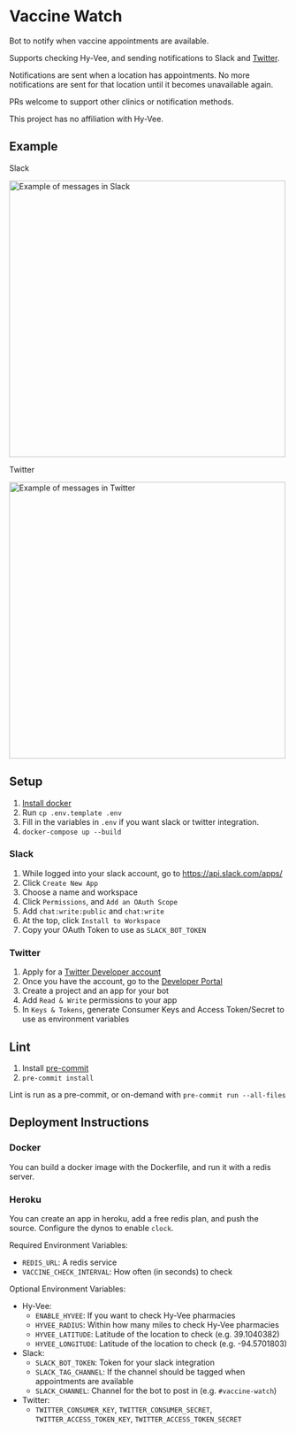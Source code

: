 # Vaccine Watch
Bot to notify when vaccine appointments are available.

Supports checking Hy-Vee, and sending notifications to Slack and [Twitter](https://twitter.com/kcvaccinewatch).

Notifications are sent when a location has appointments. No more notifications are sent for that location until it becomes unavailable again.

PRs welcome to support other clinics or notification methods.

This project has no affiliation with Hy-Vee.

## Example
Slack

<img src="https://user-images.githubusercontent.com/5343931/109749025-81a4a680-7b9f-11eb-96e6-55c3742bad25.png" alt="Example of messages in Slack" width=500 />

Twitter

<img src="https://user-images.githubusercontent.com/5343931/109749189-c2042480-7b9f-11eb-89f2-2190e4d94585.png" alt="Example of messages in Twitter" width=500 />

## Setup
1. [Install docker](https://docs.docker.com/get-docker/)
1. Run `cp .env.template .env`
1. Fill in the variables in `.env` if you want slack or twitter integration.
1. `docker-compose up --build`

### Slack
1. While logged into your slack account, go to https://api.slack.com/apps/
1. Click `Create New App`
1. Choose a name and workspace
1. Click `Permissions`, and `Add an OAuth Scope`
1. Add `chat:write:public` and `chat:write`
1. At the top, click `Install to Workspace`
1. Copy your OAuth Token to use as `SLACK_BOT_TOKEN`

### Twitter
1. Apply for a [Twitter Developer account](https://developer.twitter.com/en/portal/petition/use-case)
1. Once you have the account, go to the [Developer Portal](https://developer.twitter.com/en/portal/dashboard)
1. Create a project and an app for your bot
1. Add `Read & Write` permissions to your app
1. In `Keys & Tokens`, generate Consumer Keys and Access Token/Secret to use as environment variables

## Lint
1. Install [pre-commit](https://pre-commit.com)
1. `pre-commit install`

Lint is run as a pre-commit, or on-demand with `pre-commit run --all-files`

## Deployment Instructions
### Docker
You can build a docker image with the Dockerfile, and run it with a redis server.

### Heroku
You can create an app in heroku, add a free redis plan, and push the source. Configure the dynos to enable `clock`.

Required Environment Variables:
- `REDIS_URL`: A redis service
- `VACCINE_CHECK_INTERVAL`: How often (in seconds) to check

Optional Environment Variables:
- Hy-Vee:
  - `ENABLE_HYVEE`: If you want to check Hy-Vee pharmacies
  - `HYVEE_RADIUS`: Within how many miles to check Hy-Vee pharmacies
  - `HYVEE_LATITUDE`: Latitude of the location to check (e.g. 39.1040382)
  - `HYVEE_LONGITUDE`: Latitude of the location to check (e.g. -94.5701803)
- Slack:
  - `SLACK_BOT_TOKEN`: Token for your slack integration
  - `SLACK_TAG_CHANNEL`: If the channel should be tagged when appointments are available
  - `SLACK_CHANNEL`: Channel for the bot to post in (e.g. `#vaccine-watch`)
- Twitter:
  - `TWITTER_CONSUMER_KEY`, `TWITTER_CONSUMER_SECRET`, `TWITTER_ACCESS_TOKEN_KEY`, `TWITTER_ACCESS_TOKEN_SECRET`
